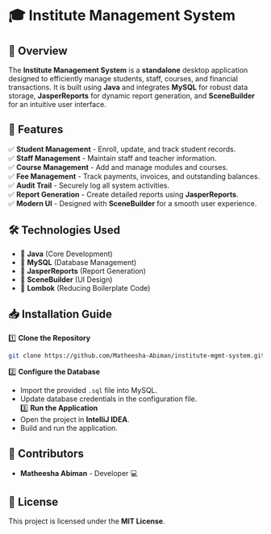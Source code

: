 # 🎓 Institute Management System

## 🌟 Overview
The **Institute Management System** is a **standalone** desktop application designed to efficiently manage students, staff, courses, and financial transactions. It is built using **Java** and integrates **MySQL** for robust data storage, **JasperReports** for dynamic report generation, and **SceneBuilder** for an intuitive user interface.

## 🚀 Features
✅ **Student Management** - Enroll, update, and track student records.  
✅ **Staff Management** - Maintain staff and teacher information.  
✅ **Course Management** - Add and manage modules and courses.  
✅ **Fee Management** - Track payments, invoices, and outstanding balances.  
✅ **Audit Trail** - Securely log all system activities.  
✅ **Report Generation** - Create detailed reports using **JasperReports**.  
✅ **Modern UI** - Designed with **SceneBuilder** for a smooth user experience.  

## 🛠️ Technologies Used
- 🔹 **Java** (Core Development)
- 🔹 **MySQL** (Database Management)
- 🔹 **JasperReports** (Report Generation)
- 🔹 **SceneBuilder** (UI Design)
- 🔹 **Lombok** (Reducing Boilerplate Code)

## 📥 Installation Guide
1️⃣ **Clone the Repository**  
   ```sh
   git clone https://github.com/Matheesha-Abiman/institute-mgmt-system.git
   ```
2️⃣ **Configure the Database**  
   - Import the provided `.sql` file into MySQL.  
   - Update database credentials in the configuration file.  
3️⃣ **Run the Application**  
   - Open the project in **IntelliJ IDEA**.  
   - Build and run the application.  

## 👥 Contributors
- **Matheesha Abiman** - Developer 💻

## 📜 License
This project is licensed under the **MIT License**.
